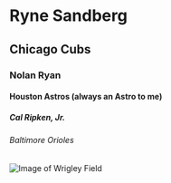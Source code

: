 # Ryne Sandberg
## Chicago Cubs
### Nolan Ryan
#### Houston Astros (always an Astro to me)
##### Cal Ripken, Jr.
###### Baltimore Orioles

![Image of Wrigley Field](https://upload.wikimedia.org/wikipedia/commons/thumb/c/c9/Wrigley_Field_in_line_with_sign.jpg/1920px-Wrigley_Field_in_line_with_sign.jpg)
